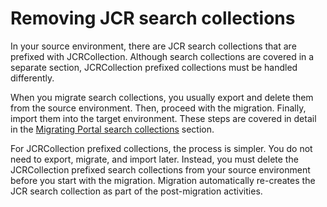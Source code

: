 # Removing JCR search collections

In your source environment, there are JCR search collections that are prefixed with JCRCollection. Although search collections are covered in a separate section, JCRCollection prefixed collections must be handled differently.

When you migrate search collections, you usually export and delete them from the source environment. Then, proceed with the migration. Finally, import them into the target environment. These steps are covered in detail in the [Migrating Portal search collections](srtmigratcoll.md) section.

For JCRCollection prefixed collections, the process is simpler. You do not need to export, migrate, and import later. Instead, you must delete the JCRCollection prefixed search collections from your source environment before you start with the migration. Migration automatically re-creates the JCR search collection as part of the post-migration activities.


